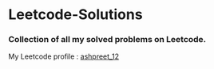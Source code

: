 # Leetcode-Solutions
### Collection of all my solved problems on Leetcode.
My Leetcode profile : [ashpreet_12](https://leetcode.com/ashpreet_12/)

